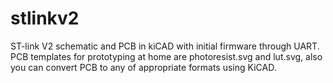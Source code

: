 # stlinkv2
ST-link V2 schematic and PCB in kiCAD with initial firmware through UART.
PCB templates for prototyping at home are photoresist.svg and lut.svg, also you can convert PCB to any of appropriate formats using KiCAD.
